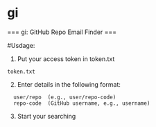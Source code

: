 # gi
=== gi: GitHub Repo Email Finder ===

#Usdage:

1. Put your access token in token.txt
```
token.txt
```

2. Enter details in the following format:

```
  user/repo  (e.g., user/repo-code)
  repo-code  (GitHub username, e.g., username)
```

3. Start your searching 

